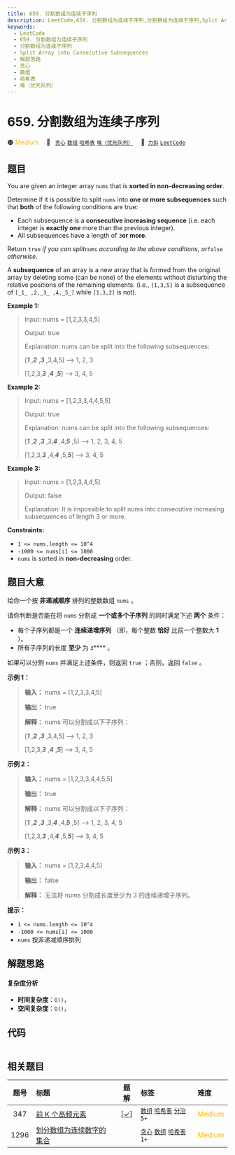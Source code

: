 ```yaml
---
title: 659. 分割数组为连续子序列
description: LeetCode,659. 分割数组为连续子序列,分割数组为连续子序列,Split Array into Consecutive Subsequences,解题思路,贪心,数组,哈希表,堆（优先队列）
keywords:
  - LeetCode
  - 659. 分割数组为连续子序列
  - 分割数组为连续子序列
  - Split Array into Consecutive Subsequences
  - 解题思路
  - 贪心
  - 数组
  - 哈希表
  - 堆（优先队列）
---
```


# 659. 分割数组为连续子序列

🟠 <font color=#ffb800>Medium</font>&emsp; 🔖&ensp; [`贪心`](/tag/greedy.md) [`数组`](/tag/array.md) [`哈希表`](/tag/hash-table.md) [`堆（优先队列）`](/tag/heap-priority-queue.md)&emsp; 🔗&ensp;[`力扣`](https://leetcode.cn/problems/split-array-into-consecutive-subsequences) [`LeetCode`](https://leetcode.com/problems/split-array-into-consecutive-subsequences)

## 题目

You are given an integer array `nums` that is **sorted in non-decreasing
order**.

Determine if it is possible to split `nums` into **one or more subsequences**
such that **both** of the following conditions are true:

  * Each subsequence is a **consecutive increasing sequence** (i.e. each integer is **exactly one** more than the previous integer).
  * All subsequences have a length of `3`**or more**.

Return `true` _if you can split_`nums` _according to the above conditions,
or_`false` _otherwise_.

A **subsequence** of an array is a new array that is formed from the original
array by deleting some (can be none) of the elements without disturbing the
relative positions of the remaining elements. (i.e., `[1,3,5]` is a
subsequence of `[_1_ ,2,_3_ ,4,_5_]` while `[1,3,2]` is not).



**Example 1:**

> Input: nums = [1,2,3,3,4,5]
> 
> Output: true
> 
> Explanation: nums can be split into the following subsequences:
> 
> [**_1_** ,**_2_** ,**_3_** ,3,4,5] --> 1, 2, 3
> 
> [1,2,3,**_3_** ,**_4_** ,**_5_**] --> 3, 4, 5

**Example 2:**

> Input: nums = [1,2,3,3,4,4,5,5]
> 
> Output: true
> 
> Explanation: nums can be split into the following subsequences:
> 
> [**_1_** ,**_2_** ,**_3_** ,3,**_4_** ,4,**_5_** ,5] --> 1, 2, 3, 4, 5
> 
> [1,2,3,**_3_** ,4,**_4_** ,5,**_5_**] --> 3, 4, 5

**Example 3:**

> Input: nums = [1,2,3,4,4,5]
> 
> Output: false
> 
> Explanation: It is impossible to split nums into consecutive increasing subsequences of length 3 or more.

**Constraints:**

  * `1 <= nums.length <= 10^4`
  * `-1000 <= nums[i] <= 1000`
  * `nums` is sorted in **non-decreasing** order.


## 题目大意

给你一个按 **非递减顺序** 排列的整数数组 `nums` 。

请你判断是否能在将 `nums` 分割成 **一个或多个子序列** 的同时满足下述 **两个** 条件：

  * 每个子序列都是一个 **连续递增序列** （即，每个整数 **恰好** 比前一个整数大 **1** ）。
  * 所有子序列的长度 **至少** 为 `3`**** 。

如果可以分割 `nums` 并满足上述条件，则返回 `true` ；否则，返回 `false` 。



**示例 1：**

> 
> 
> 
> 
> 
> **输入：** nums = [1,2,3,3,4,5]
> 
> **输出：** true
> 
> **解释：** nums 可以分割成以下子序列：
> 
> [_**1**_ ,_**2**_ ,_**3**_ ,3,4,5] --> 1, 2, 3
> 
> [1,2,3,_**3**_ ,_**4**_ ,_**5**_] --> 3, 4, 5
> 
> 

**示例 2：**

> 
> 
> 
> 
> 
> **输入：** nums = [1,2,3,3,4,4,5,5]
> 
> **输出：** true
> 
> **解释：** nums 可以分割成以下子序列：
> 
> [_**1**_ ,_**2**_ ,_**3**_ ,3,_**4**_ ,4,_**5**_ ,5] --> 1, 2, 3, 4, 5
> 
> [1,2,3,_**3**_ ,4,_**4**_ ,5,_**5**_] --> 3, 4, 5
> 
> 

**示例 3：**

> 
> 
> 
> 
> 
> **输入：** nums = [1,2,3,4,4,5]
> 
> **输出：** false
> 
> **解释：** 无法将 nums 分割成长度至少为 3 的连续递增子序列。
> 
> 



**提示：**

  * `1 <= nums.length <= 10^4`
  * `-1000 <= nums[i] <= 1000`
  * `nums` 按非递减顺序排列


## 解题思路

#### 复杂度分析

- **时间复杂度**：`O()`，
- **空间复杂度**：`O()`，

## 代码

```javascript

```

## 相关题目

<!-- prettier-ignore -->
| 题号 | 标题 | 题解 | 标签 | 难度 |
| :------: | :------ | :------: | :------ | :------ |
| 347 | [前 K 个高频元素](https://leetcode.com/problems/top-k-frequent-elements) | [[✓]](/problem/0347.md) |  [`数组`](/tag/array.md) [`哈希表`](/tag/hash-table.md) [`分治`](/tag/divide-and-conquer.md) `5+` | <font color=#ffb800>Medium</font> |
| 1296 | [划分数组为连续数字的集合](https://leetcode.com/problems/divide-array-in-sets-of-k-consecutive-numbers) |  |  [`贪心`](/tag/greedy.md) [`数组`](/tag/array.md) [`哈希表`](/tag/hash-table.md) `1+` | <font color=#ffb800>Medium</font> |